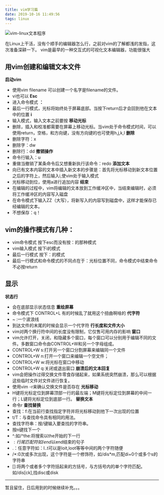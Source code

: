 ```yaml
---
title: vim学习篇
date: 2019-10-16 11:49:56
tags: linux
---
```

![vim-linux文本程序](vim.jpg)
<!--more-->
在Linux上干活，没有个顺手的编辑器怎么行，之前对vim的了解都浅的发指，这次准备深耕一下。
vim是最早的一种交互式的可视化文本编辑器，功能很强大
## 用vim创建和编辑文本文件
**启动vim**
+ 使用vim filename 可以创建一个名字是filename的文件。
+ vi也可以
**Esc**
+ 进入命令模式
**：**
+ 最后一行模式，光标将始终处于屏幕底部。当按下return后才会回到他在文本中的位置
**i**
+ 输入模式，输入文本之前要按
**移动光标**
+ 删除，插入和校准都需要在屏幕上移动光标。当vim处于命令模式时间，可以使用return，空格，和方向键，没有方向键的也可使用h,j,k,l
**删除**
+ 删除字符：x
+ 删除字：dw
+ 删除行：dd
**撤销操作**
+ 命令行输入：u
+ 重做当撤销了某条命令后又想重新执行该命令：redo
**添加文本**
+ 向已有文本内容的文本中插入新文本的步骤是：首先将光标移动到新文本位置之后的字符上，然后输入i,使vim处于输入模式
+ 光标移动到位，使用a进行追加内容
**结束**
+ 在编辑的过程中，vim将编辑的文本放到工作缓冲区中，当结束编辑时，必须将工作缓冲区的内容写入磁盘
+ 在命令模式下输入ZZ（大写），将新写入的内容写到磁盘中，这样才能保存已经编辑的文本。
+ 不想保存：q！
## vim的操作模式有几种：
+ vim命令模式 按下esc而没有按：的那种模式
+ vim输入模式 按下i的模式
+ 最后一行模式 按下：的模式
+ 最后一行模式和命令模式的不同点在于：光标位置不同，命令模式中结束命令不必按return
## 显示
**状态行**
+ 会在底部显示状态信息
**重绘屏幕**
+ 命令模式下 CONTROL+L
有的时候乱了就用这个扭曲啊啥的
**代字符**
+ ~ :一个波浪线
+ 到达文件的末尾的时候会显示一个代字符
**行长度和文件大小**
+ vim对两个换行符中间的长度没有限制，它仅售可用内存的影响
**窗口**
+ vim允许打开，关闭，和隐藏多个窗口，每个窗口可以分别用于编辑不同的文件。多数窗口命令由CONTROL+W和另一个字母组成。
+ CONTROL+W s:打开另一个窗口分割屏幕来编辑同一个文件
+ CONTROL+W n:打开一个窗口来编辑一个空文件；
+ CONTROL+W w:将光标在窗口中移动
+ CONTROL+W q:关闭或退出窗口
**崩溃后的文本回复**
+ vim会把操作过得交换文件零食存储起来，如果系统突然崩溃，那么可以根据这些临时文件对文件进行恢复。
+ 使用vim -r来确认交换文件是否存在
**光标移动**
+ H键将光标定位到屏幕顶部一行的最左端；M键将光标定位到屏幕的中间一行；L键将光标定位到底部一行。
**替换文本**
+ 命令r
**查找替换**
+ 查找：f:在当前行查找指定字符并将光标移动到他下一次出现的位置
+ t/T：与查找命令具有相同的用法。
+ 查找字符串：按/键输入要查找的字符串。
+ 按n键找下一个
+ ^:如/^the:将搜索以the开始的下一行
+ $:行尾匹配符如/end$以end结束的句子
+ .：任意字符如：l..t可以是loit,loot等等中间的两个字符随便
+ /*:0次或多次出现，这个字符是一个修饰符，如/dis\*m,匹配di+0个或多个s的字符串
+ []:将两个或者多个字符括起来的方括号，与方括号内的单个字符匹配。如/dis[ck],找disc或disk
---
暂且留住，日后用到的时候继续补充。。。